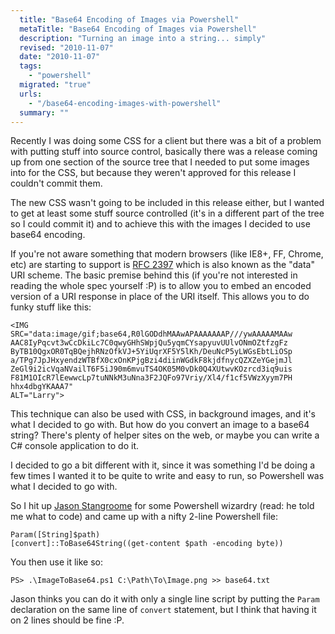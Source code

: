 ```yaml
---
  title: "Base64 Encoding of Images via Powershell"
  metaTitle: "Base64 Encoding of Images via Powershell"
  description: "Turning an image into a string... simply"
  revised: "2010-11-07"
  date: "2010-11-07"
  tags: 
    - "powershell"
  migrated: "true"
  urls: 
    - "/base64-encoding-images-with-powershell"
  summary: ""
---
```

Recently I was doing some CSS for a client but there was a bit of a problem with putting stuff into source control, basically there was a release coming up from one section of the source tree that I needed to put some images into for the CSS, but because they weren't approved for this release I couldn't commit them.

The new CSS wasn't going to be included in this release either, but I wanted to get at least some stuff source controlled (it's in a different part of the tree so I could commit it) and to achieve this with the images I decided to use base64 encoding.

If you're not aware something that modern browsers (like IE8+, FF, Chrome, etc) are starting to support is [RFC 2397][1] which is also known as the "data" URI scheme. The basic premise behind this (if you're not interested in reading the whole spec yourself :P) is to allow you to embed an encoded version of a URI response in place of the URI itself. This allows you to do funky stuff like this:

    <IMG
    SRC="data:image/gif;base64,R0lGODdhMAAwAPAAAAAAAP///ywAAAAAMAAw
    AAC8IyPqcvt3wCcDkiLc7C0qwyGHhSWpjQu5yqmCYsapyuvUUlvONmOZtfzgFz
    ByTB10QgxOR0TqBQejhRNzOfkVJ+5YiUqrXF5Y5lKh/DeuNcP5yLWGsEbtLiOSp
    a/TPg7JpJHxyendzWTBfX0cxOnKPjgBzi4diinWGdkF8kjdfnycQZXZeYGejmJl
    ZeGl9i2icVqaNVailT6F5iJ90m6mvuTS4OK05M0vDk0Q4XUtwvKOzrcd3iq9uis
    F81M1OIcR7lEewwcLp7tuNNkM3uNna3F2JQFo97Vriy/Xl4/f1cf5VWzXyym7PH
    hhx4dbgYKAAA7"
    ALT="Larry">

This technique can also be used with CSS, in background images, and it's what I decided to go with. But how do you convert an image to a base64 string? There's plenty of helper sites on the web, or maybe you can write a C# console application to do it.

I decided to go a bit different with it, since it was something I'd be doing a few times I wanted it to be quite to write and easy to run, so Powershell was what I decided to go with.

So I hit up [Jason Stangroome][2] for some Powershell wizardry (read: he told me what to code) and came up with a nifty 2-line Powershell file:

    Param([String]$path)
    [convert]::ToBase64String((get-content $path -encoding byte))

You then use it like so:

    PS> .\ImageToBase64.ps1 C:\Path\To\Image.png >> base64.txt

Jason thinks you can do it with only a single line script by putting the `Param` declaration on the same line of `convert` statement, but I think that having it on 2 lines should be fine :P.

  [1]: http://tools.ietf.org/html/rfc2397
  [2]: http://blog.codeassassin.com/
